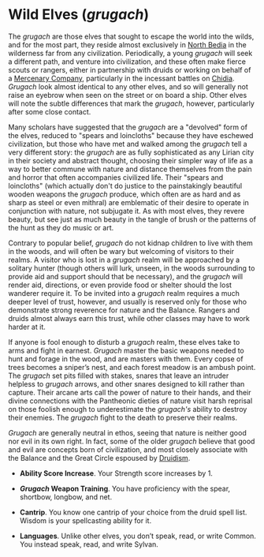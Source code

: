 # Wild Elves (*grugach*)
The *grugach* are those elves that sought to escape the world into the wilds, and for the most part, they reside almost exclusively in [North Bedia](../../Nations/Bedia.md) in the wilderness far from any civilization. Periodically, a young *grugach* will seek a different path, and venture into civilization, and these often make fierce scouts or rangers, either in partnership with druids or working on behalf of a [Mercenary Company](../../Organizations/MercCompanies/index.md), particularly in the incessant battles on [Chidia](../../Geography/Chidia.md). *Grugach* look almost identical to any other elves, and so will generally not raise an eyebrow when seen on the street or on board a ship. Other elves will note the subtle differences that mark the *grugach*, however, particularly after some close contact.

Many scholars have suggested that the *grugach* are a "devolved" form of the elves, reduced to "spears and loincloths" because they have eschewed civilization, but those who have met and walked among the *grugach* tell a very different story: the *grugach* are as fully sophisticated as any Lirian city in their society and abstract thought, choosing their simpler way of life as a way to better commune with nature and distance themselves from the pain and horror that often accompanies civilized life. Their "spears and loincloths" (which actually don't do justice to the painstakingly beautiful wooden weapons the *grugach* produce, which often are as hard and as sharp as steel or even mithral) are emblematic of their desire to operate in conjunction with nature, not subjugate it. As with most elves, they revere beauty, but see just as much beauty in the tangle of brush or the patterns of the hunt as they do music or art.

Contrary to popular belief, *grugach* do not kidnap children to live with them in the woods, and will often be wary but welcoming of visitors to their realms. A visitor who is lost in a *grugach* realm will be approached by a solitary hunter (though others will lurk, unseen, in the woods surrounding to provide aid and support should that be necessary), and the *grugach* will render aid, directions, or even provide food or shelter should the lost wanderer require it. To be invited into a *grugach* realm requires a much deeper level of trust, however, and usually is reserved only for those who demonstrate strong reverence for nature and the Balance. Rangers and druids almost always earn this trust, while other classes may have to work harder at it.

If anyone is fool enough to disturb a *grugach* realm, these elves take to arms and fight in earnest. *Grugach* master the basic weapons needed to hunt and forage in the wood, and are masters with them. Every copse of trees becomes a sniper’s nest, and each forest meadow is an ambush point. The *grugach* set pits filled with stakes, snares that leave an intruder helpless to *grugach* arrows, and other snares designed to kill rather than capture. Their arcane arts call the power of nature to their hands, and their divine connections with the Pantheonic dieties of nature visit harsh reprisal on those foolish enough to underestimate the *grugach's* ability to destroy their enemies. The *grugach* fight to the death to preserve their realms.

*Grugach* are generally neutral in ethos, seeing that nature is neither good nor evil in its own right. In fact, some of the older *grugach* believe that good and evil are concepts born of civilization, and most closely associate with the Balance and the Great Circle espoused by [Druidism](../../Religions/Druidism.md).

* **Ability Score Increase**. Your Strength score increases by 1.

* ***Grugach* Weapon Training**. You have proficiency with the spear, shortbow, longbow, and net.

* **Cantrip**. You know one cantrip of your choice from the druid spell list. Wisdom is your spellcasting ability for it.

* **Languages**. Unlike other elves, you don’t speak, read, or write Common. You instead speak, read, and write Sylvan.
